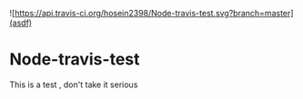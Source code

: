 ![https://api.travis-ci.org/hosein2398/Node-travis-test.svg?branch=master](asdf)
# Node-travis-test
This is a test , don't take it serious
